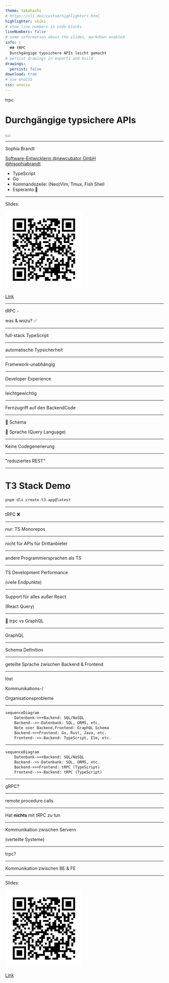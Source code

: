 ```yaml
---
theme: takahashi
# https://sli.dev/custom/highlighters.html
highlighter: shiki
# show line numbers in code blocks
lineNumbers: false
# some information about the slides, markdown enabled
info: |
  ## tRPC
  Durchgängige typsichere APIs leicht gemacht
# persist drawings in exports and build
drawings:
  persist: false
download: true
# use UnoCSS
css: unocss
---
```



trpc
# Durchgängige typsichere APIs

<div class="abs-br m-6 flex gap-2">
  <button @click="$slidev.nav.openInEditor()" title="Open in Editor" class="text-xl icon-btn opacity-50 !border-none !hover:text-white">
    <carbon:edit />
  </button>
  <a href="https://github.com/sophiabrandt/webworker-hannover-meetup-trpc-talk" target="_blank" alt="GitHub"
    class="text-xl icon-btn opacity-50 !border-none !hover:text-white">
    <carbon-logo-github />
  </a>
</div>

---

Sophia Brandt
<div>
<a href="https://www.newcubator.com" target="_blank" alt="Newcubator"
class="text-xl icon-btn opacity-50 !border-none !hover:text-black">
Software-Entwicklerin @newcubator GmbH</a>
</div>

<div>
<a href="https://twitter.com/hisophiabrandt" target="_blank" alt="Twitter"
class="text-xl icon-btn text-blue opacity-50 !border-none !hover:text-blue">
<carbon-logo-twitter />@hisophiabrandt</a>
</div>

<ul>
<li class="text-sm">TypeScript</li>
<li class="text-sm">Go</li>
<li class="text-sm">Kommandozeile: (Neo)Vim, Tmux, Fish Shell</li>
<li class="text-sm">Esperanto 💚</li>
</ul>

---

Slides:

![QR Code](qrcode.png)

[](https://webworker-hannover-meetup-trpc-talk.vercel.app/)
<div>
<a href="https://webworker-hannover-meetup-trpc-talk.vercel.app/" target="_blank" alt="wiki icon"
class="text-xl icon-btn opacity-50 !border-none !hover:text-black">
<carbon-wikis />Link</a>
</div>

---

tRPC - 

was & wozu? ✅

---

full-stack TypeScript

---

automatische Typsicherheit

---

Framework-unabhängig

---

Developer Experience

---

leichtgewichtig

---

Fernzugriff auf den BackendCode

---

🚫 Schema

🚫 Sprache (Query Language)

---

Keine Codegenerierung

---

"reduziertes REST"

---

# T3 Stack Demo

```ts
pnpm dlx create-t3-app@latest
```

---

tRPC
❌

---

nur: TS Monorepos

---

nicht für APIs für Drittanbieter

---

andere Programmiersprachen als TS

---

TS Development Performance

(viele Endpunkte)

---

Support für alles außer React

(React Query)

---

🥊 trpc vs GraphQL


---

GraphQL

---

Schema Definition

---

geteilte Sprache zwischen Backend & Frontend

---

löst

Kommunikations-/

Organisationsprobleme

---

```mermaid {theme: 'neutral', scale: 0.8}
sequenceDiagram
    Datenbank->>+Backend: SQL/NoSQL  
    Backend-->>-Datenbank: SQL, ORMS, etc.
    Note over Backend,Frontend: GraphQL Schema
    Backend->>+Frontend: Go, Rust, Java, etc.
    Frontend-->>-Backend: TypeScript, Elm, etc.
```

---

```mermaid {theme: 'neutral', scale: 0.8}
sequenceDiagram
    Datenbank->>+Backend: SQL/NoSQL  
    Backend-->>-Datenbank: SQL, ORMS, etc.
    Backend->>+Frontend: tRPC (TypeScript)
    Frontend-->>-Backend: tRPC (TypeScript)
```
---

gRPC?

---

remote procedure calls

---

Hat **nichts** mit tRPC zu tun

---

Kommunikation zwischen Servern

(verteilte Systeme)

---

trpc?

---

Kommunikation zwischen BE & FE

---

Slides:

![QR Code](qrcode.png)

[](https://webworker-hannover-meetup-trpc-talk.vercel.app/)
<div>
<a href="https://webworker-hannover-meetup-trpc-talk.vercel.app/" target="_blank" alt="wiki icon"
class="text-xl icon-btn opacity-50 !border-none !hover:text-black">
<carbon-wikis />Link</a>
</div>

